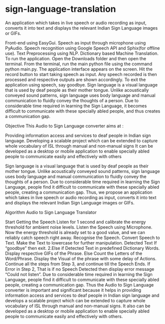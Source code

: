 # sign-language-translation
An application which takes in live speech or audio recording as input, converts it into text and displays the relevant Indian Sign Language images or GIFs.

Front-end using EasyGui.
Speech as input through microphone using PyAudio.
Speech recognition using Google Speech API and Sphix(for offline use).
Text Preprocessing using NLP.
Dictionary based Machine Translation.
To run the application.
Open the Downloads folder and then open the terminal.
From the terminal, run the main python file using the command python main.py.
The application interface appears on the screen.
Hit the record button to start taking speech as input.
Any speech recorded is then processed and respective outputs are shown accordingly.
To exit the application using speech, say goodbye.
Sign language is a visual language that is used by deaf people as their mother tongue. Unlike acoustically conveyed sound patterns, sign language uses body language and manual communication to fluidly convey the thoughts of a person. Due to considerable time required in learning the Sign Language, it becomes difficult to communicate with these specially abled people, and thus creates a communication gap.

Objective
This Audio to Sign Language converter aims at :

Providing information access and services to deaf people in Indian sign language.
Developing a scalable project which can be extended to capture whole vocabulary of ISL through manual and non-manual signs
It can be developed as a desktop or mobile application to enable specially abled people to communicate easily and effectively with others

Sign language is a visual language that is used by deaf people as their mother tongue. Unlike acoustically conveyed sound patterns, sign language uses body language and manual communication to fluidly convey the thoughts of a person. Due to considerable time required in learning the Sign Language, people find it difficult to communicate with these specially abled people, creating a communication gap. Thus, we propose an application which takes in live speech or audio recording as input, converts it into text and displays the relevant Indian Sign Language images or GIFs.

Algorithm
Audio to Sign Language Translator

Start
Getting the Speech
Listen for 1 second and calibrate the energy threshold for ambient noise levels.
Listen the Speech using Microphone. Now the energy threshold is already set to a good value, and we can reliably catch speech right away.
Recognise the Speech.
Convert Speech to Text.
Make the Text to lowercase for further manipulation.
Detected Text
If “goodbye” then exit. 2.Else if Detected Text in predefined Dictionary Words. Display respective GIFs of the Phrase.
Else Count the Letters of the Word/Phrase.
Display the Visual of the phrase with some delay of Actions.
Continue all the steps from Step 3, and continue till the Speech Ends.
If Error in Step 2, That is if no Speech Detected then display error message “Could not listen”.
Due to considerable time required in learning the Sign Language, people find it difficult to communicate with these specially abled people, creating a communication gap. Thus the Audio to Sign Language converter is important and significant because it helps in providing information access and services to deaf people in Indian sign language and develops a scalable project which can be extended to capture whole vocabulary of ISL through manual and non-manual signs. It also can be developed as a desktop or mobile application to enable specially abled people to communicate easily and effectively with others.
